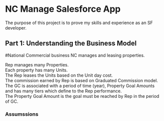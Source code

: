 # NC Manage Salesforce App

The purpose of this project is to prove my skills and experience as an SF developer.

## Part 1: Understanding the Business Model

#National Commercial business
NC manages and leasing properties.

Rep manages many Properties.<br>
Each property has many Units.<br>
The Rep leases the Units based on the Unit day cost.<br>
The commission earned by Rep is based on Graduated Commission model.<br>
The GC is associated with a period of time (year), Property Goal Amounts and has many tiers which define to the Rep performance.<br>
The Property Goal Amount is the goal must be reached by Rep in the period of GC.<br>



### Assumssions

